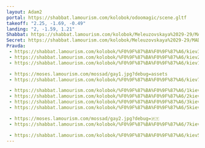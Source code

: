 ```yaml
---
layout: Adam2
portal: https://shabbat.lamourism.com/kolobok/odoomagic/scene.gltf
takeoff: "2.25, -1.69, -0.49"
landing: "2, -1.59, 1.21"
Shabbat: https://shabbat.lamourism.com/kolobok/Meleuzovskaya%2029-29/MADE%20%F0%9F%87%A8%F0%9F%87%B3%20CHINA/%D0%94%D0%BE%D1%81%D0%BF%D0%B5%D1%85%D0%B8%D0%91%D0%BE%D0%B3%D0%B08.mp4?debug=🇫🇷
Secret: https://shabbat.lamourism.com/kolobok/Meleuzovskaya%2029-29/MADE%20%F0%9F%87%A8%F0%9F%87%B3%20CHINA/Nestor%20Ivanovych%20Makhno.jpg
Pravda:
 - https://shabbat.lamourism.com/kolobok/%F0%9F%87%BA%F0%9F%87%A6/kiev3.jpg?debug=🇫🇷
 - https://shabbat.lamourism.com/kolobok/%F0%9F%87%BA%F0%9F%87%A6/kiev2.jpg?debug=🇫🇷
 - https://shabbat.lamourism.com/kolobok/%F0%9F%87%BA%F0%9F%87%A6/kiev1.jpg?debug=🇫🇷

 - https://moses.lamourism.com/mossad/gay1.jpg?debug=assets
 - https://shabbat.lamourism.com/kolobok/%F0%9F%87%BA%F0%9F%87%A6/kiev7.jpg?debug=🇫🇷

 - https://shabbat.lamourism.com/kolobok/%F0%9F%87%BA%F0%9F%87%A6/1kiev.jpg?debug=🇫🇷
 - https://shabbat.lamourism.com/kolobok/%F0%9F%87%BA%F0%9F%87%A6/2kiev.jpg?debug=🇫🇷
 - https://shabbat.lamourism.com/kolobok/%F0%9F%87%BA%F0%9F%87%A6/3kiev.jpg?debug=🇫🇷
 - https://shabbat.lamourism.com/kolobok/%F0%9F%87%BA%F0%9F%87%A6/5kiev.jpg?debug=🇫🇷

 - https://moses.lamourism.com/mossad/gay2.jpg?debug=🇵🇹
 - https://shabbat.lamourism.com/kolobok/%F0%9F%87%BA%F0%9F%87%A6/7kiev.jpg?debug=🇫🇷

 - https://shabbat.lamourism.com/kolobok/%F0%9F%87%BA%F0%9F%87%A6/kiev5.jpg?debug=🇫🇷
---
```

